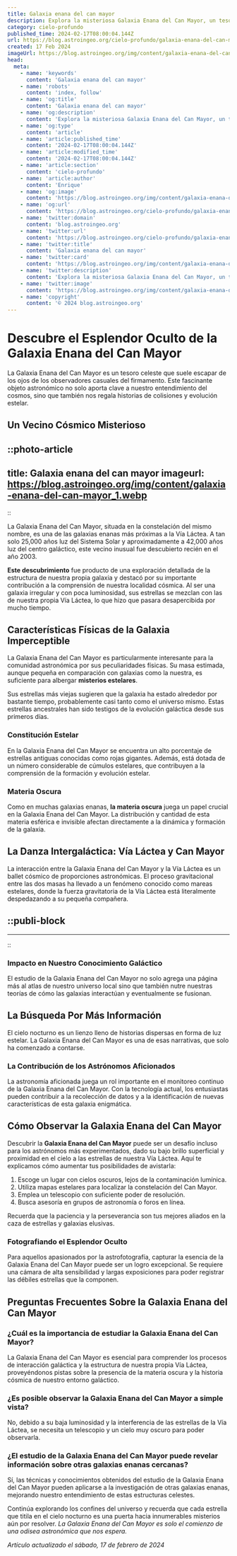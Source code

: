 ```yaml
---
title: Galaxia enana del can mayor
description: Explora la misteriosa Galaxia Enana del Can Mayor, un tesoro celeste lleno de secretos estelares y evolución cósmica.
category: cielo-profundo
published_time: 2024-02-17T08:00:04.144Z
url: https://blog.astroingeo.org/cielo-profundo/galaxia-enana-del-can-mayor
created: 17 Feb 2024
imageUrl: https://blog.astroingeo.org/img/content/galaxia-enana-del-can-mayor_1.webp
head:
  meta:
    - name: 'keywords'
      content: 'Galaxia enana del can mayor'
    - name: 'robots'
      content: 'index, follow'
    - name: 'og:title'
      content: 'Galaxia enana del can mayor'
    - name: 'og:description'
      content: 'Explora la misteriosa Galaxia Enana del Can Mayor, un tesoro celeste lleno de secretos estelares y evolución cósmica.'
    - name: 'og:type'
      content: 'article'
    - name: 'article:published_time'
      content: '2024-02-17T08:00:04.144Z'
    - name: 'article:modified_time'
      content: '2024-02-17T08:00:04.144Z'
    - name: 'article:section'
      content: 'cielo-profundo'
    - name: 'article:author'
      content: 'Enrique'
    - name: 'og:image'
      content: 'https://blog.astroingeo.org/img/content/galaxia-enana-del-can-mayor_1.webp'
    - name: 'og:url'
      content: 'https://blog.astroingeo.org/cielo-profundo/galaxia-enana-del-can-mayor'
    - name: 'twitter:domain'
      content: 'blog.astroingeo.org'
    - name: 'twitter:url'
      content: 'https://blog.astroingeo.org/cielo-profundo/galaxia-enana-del-can-mayor'
    - name: 'twitter:title'
      content: 'Galaxia enana del can mayor'
    - name: 'twitter:card'
      content: 'https://blog.astroingeo.org/img/content/galaxia-enana-del-can-mayor_1.webp'
    - name: 'twitter:description'
      content: 'Explora la misteriosa Galaxia Enana del Can Mayor, un tesoro celeste lleno de secretos estelares y evolución cósmica.'
    - name: 'twitter:image'
      content: 'https://blog.astroingeo.org/img/content/galaxia-enana-del-can-mayor_1.webp'
    - name: 'copyright'
      content: '© 2024 blog.astroingeo.org'
---
```

# Descubre el Esplendor Oculto de la Galaxia Enana del Can Mayor

La Galaxia Enana del Can Mayor es un tesoro celeste que suele escapar de los ojos de los observadores casuales del firmamento. Este fascinante objeto astronómico no solo aporta clave a nuestro entendimiento del cosmos, sino que también nos regala historias de colisiones y evolución estelar.

## Un Vecino Cósmico Misterioso


::photo-article
---
title: Galaxia enana del can mayor
imageurl: https://blog.astroingeo.org/img/content/galaxia-enana-del-can-mayor_1.webp
---
::


La Galaxia Enana del Can Mayor, situada en la constelación del mismo nombre, es una de las galaxias enanas más próximas a la Vía Láctea. A tan solo 25,000 años luz del Sistema Solar y aproximadamente a 42,000 años luz del centro galáctico, este vecino inusual fue descubierto recién en el año 2003.

**Este descubrimiento** fue producto de una exploración detallada de la estructura de nuestra propia galaxia y destacó por su importante contribución a la comprensión de nuestra localidad cósmica. Al ser una galaxia irregular y con poca luminosidad, sus estrellas se mezclan con las de nuestra propia Vía Láctea, lo que hizo que pasara desapercibida por mucho tiempo.

## Características Físicas de la Galaxia Imperceptible

La Galaxia Enana del Can Mayor es particularmente interesante para la comunidad astronómica por sus peculiaridades físicas. Su masa estimada, aunque pequeña en comparación con galaxias como la nuestra, es suficiente para albergar **misterios estelares**.

Sus estrellas más viejas sugieren que la galaxia ha estado alrededor por bastante tiempo, probablemente casi tanto como el universo mismo. Estas estrellas ancestrales han sido testigos de la evolución galáctica desde sus primeros días.

### Constitución Estelar

En la Galaxia Enana del Can Mayor se encuentra un alto porcentaje de estrellas antiguas conocidas como rojas gigantes. Además, está dotada de un número considerable de cúmulos estelares, que contribuyen a la comprensión de la formación y evolución estelar.

### Materia Oscura

Como en muchas galaxias enanas, **la materia oscura** juega un papel crucial en la Galaxia Enana del Can Mayor. La distribución y cantidad de esta materia esférica e invisible afectan directamente a la dinámica y formación de la galaxia.

## La Danza Intergaláctica: Vía Láctea y Can Mayor

La interacción entre la Galaxia Enana del Can Mayor y la Vía Láctea es un ballet cósmico de proporciones astronómicas. El proceso gravitacional entre las dos masas ha llevado a un fenómeno conocido como mareas estelares, donde la fuerza gravitatoria de la Vía Láctea está literalmente despedazando a su pequeña compañera.


  ::publi-block
  ---
  ---
  ::
  
  
### Impacto en Nuestro Conocimiento Galáctico

El estudio de la Galaxia Enana del Can Mayor no solo agrega una página más al atlas de nuestro universo local sino que también nutre nuestras teorías de cómo las galaxias interactúan y eventualmente se fusionan.

## La Búsqueda Por Más Información

El cielo nocturno es un lienzo lleno de historias dispersas en forma de luz estelar. La Galaxia Enana del Can Mayor es una de esas narrativas, que solo ha comenzado a contarse.

### La Contribución de los Astrónomos Aficionados

La astronomía aficionada juega un rol importante en el monitoreo continuo de la Galaxia Enana del Can Mayor. Con la tecnología actual, los entusiastas pueden contribuir a la recolección de datos y a la identificación de nuevas características de esta galaxia enigmática.

## Cómo Observar la Galaxia Enana del Can Mayor

Descubrir la **Galaxia Enana del Can Mayor** puede ser un desafío incluso para los astrónomos más experimentados, dado su bajo brillo superficial y proximidad en el cielo a las estrellas de nuestra Vía Láctea. Aquí te explicamos cómo aumentar tus posibilidades de avistarla:

1. Escoge un lugar con cielos oscuros, lejos de la contaminación lumínica.
2. Utiliza mapas estelares para localizar la constelación del Can Mayor.
3. Emplea un telescopio con suficiente poder de resolución.
4. Busca asesoría en grupos de astronomía o foros en línea.

Recuerda que la paciencia y la perseverancia son tus mejores aliados en la caza de estrellas y galaxias elusivas.

### Fotografiando el Esplendor Oculto

Para aquellos apasionados por la astrofotografía, capturar la esencia de la Galaxia Enana del Can Mayor puede ser un logro excepcional. Se requiere una cámara de alta sensibilidad y largas exposiciones para poder registrar las débiles estrellas que la componen.

## Preguntas Frecuentes Sobre la Galaxia Enana del Can Mayor

### ¿Cuál es la importancia de estudiar la Galaxia Enana del Can Mayor?
La Galaxia Enana del Can Mayor es esencial para comprender los procesos de interacción galáctica y la estructura de nuestra propia Vía Láctea, proveyéndonos pistas sobre la presencia de la materia oscura y la historia cósmica de nuestro entorno galáctico.

### ¿Es posible observar la Galaxia Enana del Can Mayor a simple vista?
No, debido a su baja luminosidad y la interferencia de las estrellas de la Vía Láctea, se necesita un telescopio y un cielo muy oscuro para poder observarla.

### ¿El estudio de la Galaxia Enana del Can Mayor puede revelar información sobre otras galaxias enanas cercanas?
Sí, las técnicas y conocimientos obtenidos del estudio de la Galaxia Enana del Can Mayor pueden aplicarse a la investigación de otras galaxias enanas, mejorando nuestro entendimiento de estas estructuras celestes.

Continúa explorando los confines del universo y recuerda que cada estrella que titila en el cielo nocturno es una puerta hacia innumerables misterios aún por resolver. *La Galaxia Enana del Can Mayor es solo el comienzo de una odisea astronómica que nos espera.*

_Artículo actualizado el sábado, 17 de febrero de 2024_
